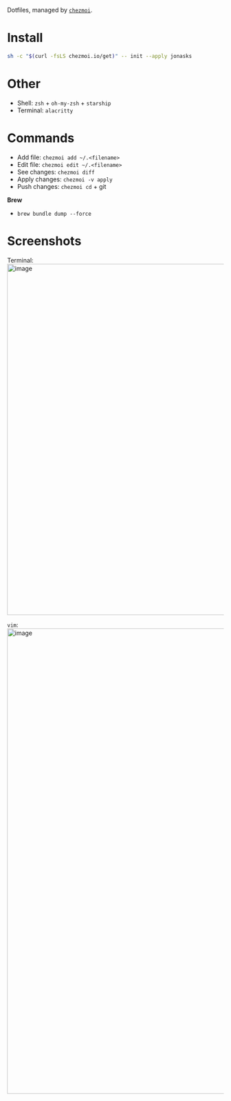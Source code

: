 Dotfiles, managed by [`chezmoi`](https://www.chezmoi.io/quick-start/#start-using-chezmoi-on-your-current-machine).

# Install
```bash
sh -c "$(curl -fsLS chezmoi.io/get)" -- init --apply jonasks
```
# Other
* Shell: `zsh` + `oh-my-zsh` + `starship`
* Terminal: `alacritty`


# Commands
* Add file: `chezmoi add ~/.<filename>`
* Edit file: `chezmoi edit ~/.<filename>`
* See changes: `chezmoi diff` 
* Apply changes: `chezmoi -v apply`
* Push changes: `chezmoi cd` + git

**Brew**
* `brew bundle dump --force`


# Screenshots

Terminal:  
<img width="815" alt="image" src="https://user-images.githubusercontent.com/5310116/156545153-3220fbb8-493f-40a8-9ea1-4fa5f09eea75.png">



`vim`:  
<img width="1080" alt="image" src="https://user-images.githubusercontent.com/5310116/156545435-15316375-e172-4b69-a026-85cb378c899e.png">
